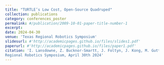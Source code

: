 ```yaml
---
title: "TURTLE’s Low Cost, Open-Source Quadruped"
collection: publications
category: conferences_poster
permalink: #/publication/2009-10-01-paper-title-number-1
excerpt: 
date: 2024-04-30
venue: 'Texas Regional Robotics Symposium'
slidesurl: #'http://academicpages.github.io/files/slides1.pdf'
paperurl: #'http://academicpages.github.io/files/paper1.pdf'
citation: 'I. Lansdowne, Z. Bucknor-Smartt, J. Foltyn, J. Kong, M. Guttman, et. al “TURTLE’s Low Cost, Open-Source Quadruped”, Texas
Regional Robotics Symposium, April 30th 2024'
---
```

